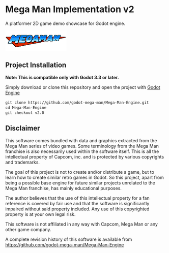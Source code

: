 # ​Mega Man Implementation v2

A platformer 2D game demo showcase for Godot engine.

![mega man logo](Project/Assets/Sprites/megaman_logo.png)

## Project Installation

**Note: This is compatible only with Godot 3.3 or later.**

Simply download or clone this repository and open the project with [Godot Engine](https://godotengine.org/)

```
git clone https://github.com/godot-mega-man/Mega-Man-Engine.git
cd Mega-Man-Engine
git checkout v2.0
```

## Disclaimer

This software comes bundled with data and graphics extracted from the Mega Man series of video games. Some terminology from the Mega Man franchise is also necessarily used within the software itself. This is all the intellectual property of Capcom, inc. and is protected by various copyrights and trademarks.

The goal of this project is not to create and/or distribute a game, but to learn how to create similar retro games in Godot. So this project, apart from being a possible base engine for future similar projects unrelated to the Mega Man franchise, has mainly educational purposes.

The author believes that the use of this intellectual property for a fan reference is covered by fair use and that the software is significantly impaired without said property included. Any use of this copyrighted property is at your own legal risk.

This software is not affiliated in any way with Capcom, Mega Man or any other game company.

A complete revision history of this software is available from https://github.com/godot-mega-man/Mega-Man-Engine
